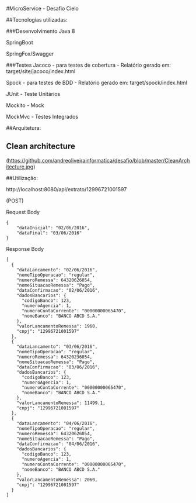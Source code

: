 
#MicroService - Desafio Cielo

##Tecnologias utilizadas:

###Desenvolvimento
Java 8

SpringBoot

SpringFox/Swagger

###Testes
Jacoco - para testes de cobertura - Relatório gerado em: target/site/jacoco/index.html

Spock - para testes de BDD - Relatório gerado em: target/spock/index.html

JUnit - Teste Unitários

Mockito - Mock

MockMvc - Testes Integrados


##Arquitetura:

Clean architecture
-----------------
(https://github.com/andreoliveirainformatica/desafio/blob/master/CleanArchitecture.jpg)

##Utilização:

http://localhost:8080/api/extrato/12996721001597 

(POST)

Request Body
```
{
    "dataInicial": "02/06/2016",
    "dataFinal": "03/06/2016"
}
```
Response Body
```
[
  {
    "dataLancamento": "02/06/2016",
    "nomeTipoOperacao": "regular",
    "numeroRemessa": 64320626054,
    "nomeSituacaoRemessa": "Pago",
    "dataConfirmacao": "02/06/2016",
    "dadosBancarios": {
      "codigoBanco": 123,
      "numeroAgencia": 1,
      "numeroContaCorrente": "00000000065470",
      "nomeBanco": "BANCO ABCD S.A."
    },
    "valorLancamentoRemessa": 1960,
    "cnpj": "12996721001597"
  },
  {
    "dataLancamento": "03/06/2016",
    "nomeTipoOperacao": "regular",
    "numeroRemessa": 64320236054,
    "nomeSituacaoRemessa": "Pago",
    "dataConfirmacao": "03/06/2016",
    "dadosBancarios": {
      "codigoBanco": 123,
      "numeroAgencia": 1,
      "numeroContaCorrente": "00000000065470",
      "nomeBanco": "BANCO ABCD S.A."
    },
    "valorLancamentoRemessa": 11499.1,
    "cnpj": "12996721001597"
  },
  {
    "dataLancamento": "04/06/2016",
    "nomeTipoOperacao": "regular",
    "numeroRemessa": 64320626054,
    "nomeSituacaoRemessa": "Pago",
    "dataConfirmacao": "04/06/2016",
    "dadosBancarios": {
      "codigoBanco": 123,
      "numeroAgencia": 1,
      "numeroContaCorrente": "00000000065470",
      "nomeBanco": "BANCO ABCD S.A."
    },
    "valorLancamentoRemessa": 2060,
    "cnpj": "12996721001597"
  }
]
```
